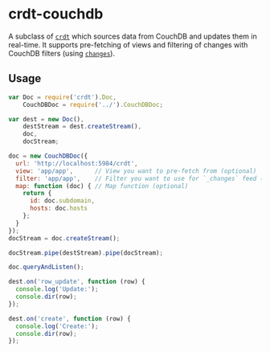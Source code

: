 # crdt-couchdb
A subclass of [`crdt`](https://github.com/dominictarr/crdt) which sources data
from CouchDB and updates them in real-time. It supports pre-fetching of views
and filtering of changes with CouchDB filters (using [`changes`](https://github.com/indexzero/changes)).

## Usage
```js
var Doc = require('crdt').Doc,
    CouchDBDoc = require('../').CouchDBDoc;

var dest = new Doc(),
    destStream = dest.createStream(),
    doc,
    docStream;

doc = new CouchDBDoc({
  url: 'http://localhost:5984/crdt',
  view: 'app/app',      // View you want to pre-fetch from (optional)
  filter: 'app/app',    // Filter you want to use for `_changes` feed (optional)
  map: function (doc) { // Map function (optional)
    return {
      id: doc.subdomain,
      hosts: doc.hosts
    };
  }
});
docStream = doc.createStream();

docStream.pipe(destStream).pipe(docStream);

doc.queryAndListen();

dest.on('row_update', function (row) {
  console.log('Update:');
  console.dir(row);
});

dest.on('create', function (row) {
  console.log('Create:');
  console.dir(row);
});
```
